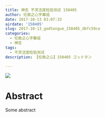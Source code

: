 ```yaml
---
title: 神舌 不灵活度检验测试 150405
author: 伦敦之心字幕组
date: 2017-10-13 03:07:33
airdate: '150405'
slug: 2017-10-13_godtongue_150405_dbfc59ce
categories:
  - 伦敦之心字幕组
  - 神舌
tags:
  - 不灵活度检验测试
description: 【伦敦之心】150405 ゴッドタン

---
```

![](/img/gakki.jpg)
# Abstract
Some abstract
